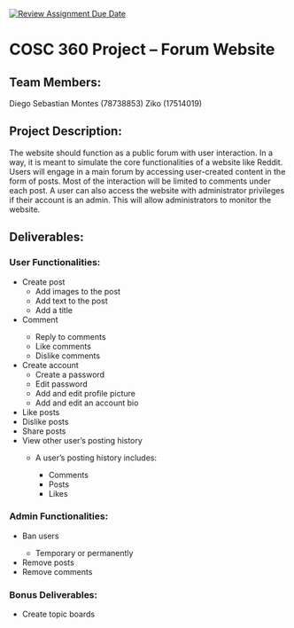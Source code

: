 [![Review Assignment Due Date](https://classroom.github.com/assets/deadline-readme-button-24ddc0f5d75046c5622901739e7c5dd533143b0c8e959d652212380cedb1ea36.svg)](https://classroom.github.com/a/enf2qyfT)
# COSC 360 Project – Forum Website
<h2> Team Members: </h2>
Diego Sebastian Montes (78738853)
Ziko (17514019)

<h2> Project Description: </h2>
The website should function as a public forum with user interaction. In a way, it is meant to simulate the core functionalities of a website like Reddit. Users will engage in a main forum by accessing user-created content in the form of posts. Most of the interaction will be limited to comments under each post. A user can also access the website with administrator privileges if their account is an admin. This will allow administrators to monitor the website.

<h2> Deliverables: </h2>

<h3>User Functionalities: </h3>
<ul>
  <li>Create post
    <ul>
      <li>Add images to the post</li>
      <li>Add text to the post</li>
      <li>Add a title</li>
    </ul>
  <li>Comment</li>
    <ul>
      <li>Reply to comments</li>
       <li>Like comments</li>
       <li>Dislike comments</li>
    </ul>
  <li>Create account
    <ul>
      <li>Create a password</li>
      <li>Edit password</li>
      <li>Add and edit profile picture</li>
      <li>Add and edit an account bio</li>
    </ul>
  <li>Like posts</li>
  <li>Dislike posts</li>
  <li>Share posts</li>
  <li>View other user’s posting history</li>
    <ul>
      <li>A user’s posting history includes:</li>
        <ul>
          <li>Comments</li>
          <li>Posts</li>
          <li>Likes</li>
        </ul>
    </ul>
</ul>    
  
<h3>Admin Functionalities:</h3>
<ul>
  <li>Ban users</li>
    <ul>
      <li>Temporary or permanently</li>
    </ul>
  <li>Remove posts</li>
  <li>Remove comments</li>
</ul>

<h3> Bonus Deliverables:</h3>
<ul>
<li>Create topic boards</li>
</ul>
